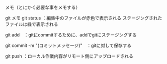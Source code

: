 メモ（とにかく必要な事をメモする）

git メモ
git status ：編集中のファイルが赤色で表示される
            ステージングされたファイルは緑で表示される

git add　：gitにcommitするために、addでgitにステージングする

git commit -m "(コミットメッセージ)"　：gitに対して保存する

git push ：ローカル作業内容がリモート側にアップロードされる